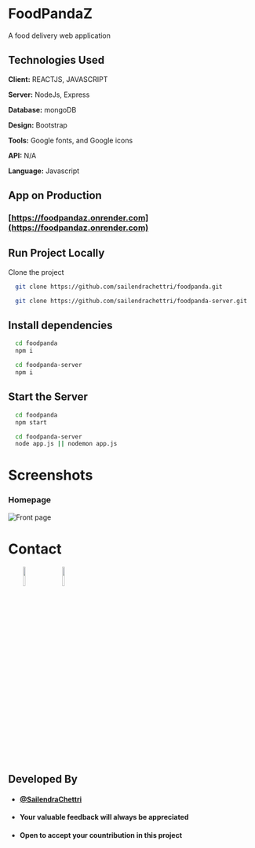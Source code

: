 # FoodPandaZ
A food delivery web application


## Technologies Used

**Client:** REACTJS, JAVASCRIPT

**Server:** NodeJs, Express

**Database:** mongoDB

**Design:** Bootstrap

**Tools:** Google fonts, and Google icons

**API:**  N/A

**Language:** Javascript
  
## App on Production
### [https://foodpandaz.onrender.com](https://foodpandaz.onrender.com)


## Run Project Locally

Clone the project

```bash
  git clone https://github.com/sailendrachettri/foodpanda.git

  git clone https://github.com/sailendrachettri/foodpanda-server.git
```

## Install dependencies

```bash
  cd foodpanda
  npm i

  cd foodpanda-server
  npm i
```

## Start the Server

```bash
  cd foodpanda
  npm start

  cd foodpanda-server
  node app.js || nodemon app.js
```

# Screenshots
### Homepage
<p><img src="https://drive.google.com/uc?export=view&id=1Kh49RIaB0oIX-9Cfu-f170wxvaJZa3f7" alt="Front page"></p>

# Contact
<p><span style="margin-right: 30px;"></span><a href="https://www.linkedin.com/in/sailendrachettri/"><img target="_blank" src="https://cdn.jsdelivr.net/gh/devicons/devicon/icons/linkedin/linkedin-original.svg" style="width: 10%;"></a><span style="margin-right: 30px;"></span><a href="https://github.com/sailendrachettri/"><img target="_blank" src="https://cdn.jsdelivr.net/gh/devicons/devicon/icons/github/github-original.svg" style="width: 10%;"></a></p>


## Developed By
- #### [@SailendraChettri](https://sailendra.onrender.com)
- #### Your valuable feedback will always be appreciated
- #### Open to accept your countribution in this project
